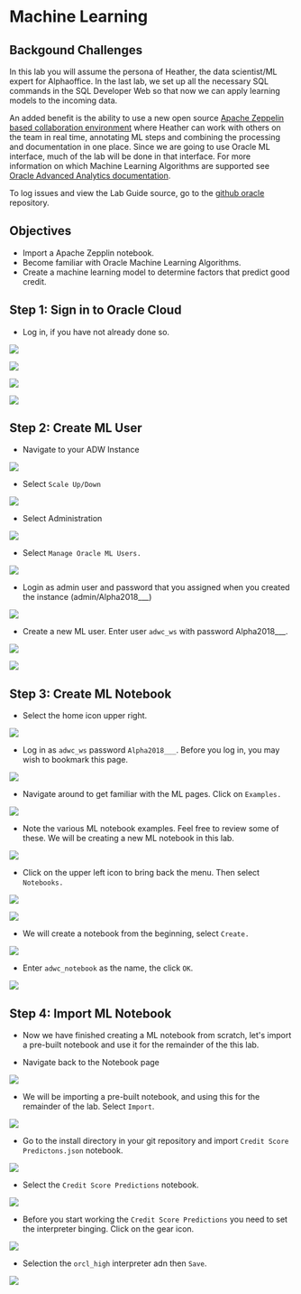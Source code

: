 # Machine Learning

## Backgound Challenges

In this lab you will assume the persona of Heather, the data scientist/ML expert for Alphaoffice. In the last lab, we set up all the necessary SQL commands in the SQL Developer Web so that now we can apply learning models to the incoming data.

An added benefit is the ability to use a new open source [Apache Zeppelin based collaboration environment](http://www.oracle.com/technetwork/database/options/oml/overview/index.html) where Heather can work with others on the team in real time, annotating ML steps and combining the processing and documentation in one place.  Since we are going to use Oracle ML interface, much of the lab will be done in that interface.  For more information on which Machine Learning Algorithms are supported see [Oracle Advanced Analytics documentation](https://docs.oracle.com/en/database/oracle/oracle-database/12.2/dmapi/mining-fuctions.html#GUID-3BC8FD92-9B6A-4612-A458-7E5FFDDC5EA7).

To log issues and view the Lab Guide source, go to the [github oracle](https://github.com/oracle/learning-library/tree/master/workshops/adwc4dev) repository.

## Objectives

- Import a Apache Zepplin notebook.
- Become familiar with Oracle Machine Learning Algorithms.
- Create a machine learning model to determine factors that predict good credit.

## **Step 1:** Sign in to Oracle Cloud

- Log in, if you have not already done so.

![](./images/2/002.png  " ")

![](./images/2/003.png  " ")

![](./images/2/0041.png  " ")

![](./images/2/004.png  " ")

## **Step 2:** Create ML User

- Navigate to your ADW Instance

![](./images/2/0042.png  " ")

- Select `Scale Up/Down`

![](./images/2/0301.png  " ")

- Select Administration

![](./images/2/010.png  " ")

- Select `Manage Oracle ML Users.`

![](./images/2/011.png  " ")

- Login as admin user and password that you assigned when you created the instance (admin/Alpha2018___)

![](./images/2/012.png  " ")

- Create a new ML user. Enter user `adwc_ws` with password Alpha2018___.

![](./images/2/013.png  " ")

![](./images/2/014.png  " ")

## **Step 3:** Create ML Notebook

- Select the home icon upper right.

![](./images/2/015.png  " ")

- Log in as `adwc_ws` password `Alpha2018___`. Before you log in, you may wish to bookmark this page.

![](./images/2/016.png  " ")

- Navigate around to get familiar with the ML pages. Click on  `Examples.`

![](./images/2/007.png  " ")

- Note the various ML notebook examples. Feel free to review some of these. We will be creating a new ML notebook in this lab.

![](./images/2/018.png  " ")

- Click on the upper left icon to bring back the menu. Then select `Notebooks.`

![](./images/2/052.png  " ")

![](./images/2/053.png  " ")

- We will create a notebook from the beginning, select `Create.`

![](./images/2/006.png  " ")

- Enter `adwc_notebook` as the name, the click `OK`.

![](./images/2/005.png  " ")


## **Step 4:** Import ML Notebook

- Now we have finished creating a ML notebook from scratch, let's import a pre-built notebook and use it for the remainder of the this lab.

- Navigate back to the Notebook page

![](./images/2/008.png  " ")

- We will be importing a pre-built notebook, and using this for the remainder of the lab. Select `Import`.

![](./images/2/009.png  " ")

- Go to the install directory in your git repository and import `Credit Score Predictons.json` notebook.

![](./images/2/0010.png  " ")

- Select the `Credit Score Predictions` notebook.

![](./images/2/0011.png  " ")

- Before you start working the `Credit Score Predictions` you need to set the interpreter binging. Click on the gear icon.

![](./images/2/056.1.png  " ")

- Selection the `orcl_high` interpreter adn then `Save`.

![](./images/2/056.2.png  " ")
